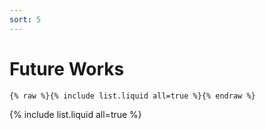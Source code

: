```yaml
---
sort: 5
---
```


# Future Works

```
{% raw %}{% include list.liquid all=true %}{% endraw %}
```

{% include list.liquid all=true %}
